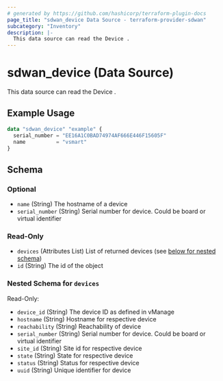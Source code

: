 ```yaml
---
# generated by https://github.com/hashicorp/terraform-plugin-docs
page_title: "sdwan_device Data Source - terraform-provider-sdwan"
subcategory: "Inventory"
description: |-
  This data source can read the Device .
---
```


# sdwan_device (Data Source)

This data source can read the Device .

## Example Usage

```terraform
data "sdwan_device" "example" {
  serial_number = "EE16A1C0BAD74974AF666E446F15605F"
  name          = "vsmart"
}
```

<!-- schema generated by tfplugindocs -->
## Schema

### Optional

- `name` (String) The hostname of a device
- `serial_number` (String) Serial number for device. Could be board or virtual identifier

### Read-Only

- `devices` (Attributes List) List of returned devices (see [below for nested schema](#nestedatt--devices))
- `id` (String) The id of the object

<a id="nestedatt--devices"></a>
### Nested Schema for `devices`

Read-Only:

- `device_id` (String) The device ID as defined in vManage
- `hostname` (String) Hostname for respective device
- `reachability` (String) Reachability of device
- `serial_number` (String) Serial number for device. Could be board or virtual identifier
- `site_id` (String) Site id for respective device
- `state` (String) State for respective device
- `status` (String) Status for respective device
- `uuid` (String) Unique identifier for device
